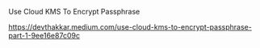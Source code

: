 Use Cloud KMS To Encrypt Passphrase

https://devthakkar.medium.com/use-cloud-kms-to-encrypt-passphrase-part-1-9ee16e87c09c
